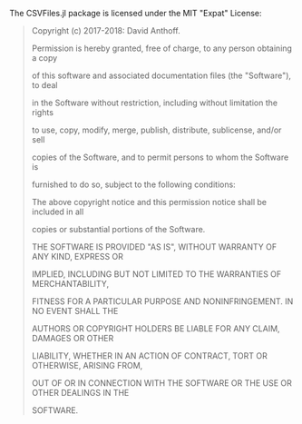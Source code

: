 The CSVFiles.jl package is licensed under the MIT "Expat" License:

> Copyright (c) 2017-2018: David Anthoff.
> 
> 
> Permission is hereby granted, free of charge, to any person obtaining a copy
> 
> of this software and associated documentation files (the "Software"), to deal
> 
> in the Software without restriction, including without limitation the rights
> 
> to use, copy, modify, merge, publish, distribute, sublicense, and/or sell
> 
> copies of the Software, and to permit persons to whom the Software is
> 
> furnished to do so, subject to the following conditions:
> 
> 
> 
> The above copyright notice and this permission notice shall be included in all
> 
> copies or substantial portions of the Software.
> 
> 
> 
> THE SOFTWARE IS PROVIDED "AS IS", WITHOUT WARRANTY OF ANY KIND, EXPRESS OR
> 
> IMPLIED, INCLUDING BUT NOT LIMITED TO THE WARRANTIES OF MERCHANTABILITY,
> 
> FITNESS FOR A PARTICULAR PURPOSE AND NONINFRINGEMENT. IN NO EVENT SHALL THE
> 
> AUTHORS OR COPYRIGHT HOLDERS BE LIABLE FOR ANY CLAIM, DAMAGES OR OTHER
> 
> LIABILITY, WHETHER IN AN ACTION OF CONTRACT, TORT OR OTHERWISE, ARISING FROM,
> 
> OUT OF OR IN CONNECTION WITH THE SOFTWARE OR THE USE OR OTHER DEALINGS IN THE
> 
> SOFTWARE.
> 
> 
